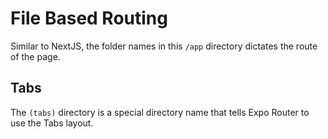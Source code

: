 # File Based Routing

Similar to NextJS, the folder names in this `/app` directory dictates the route of the page.

## Tabs

The `(tabs)` directory is a special directory name that tells Expo Router to use the Tabs layout.
